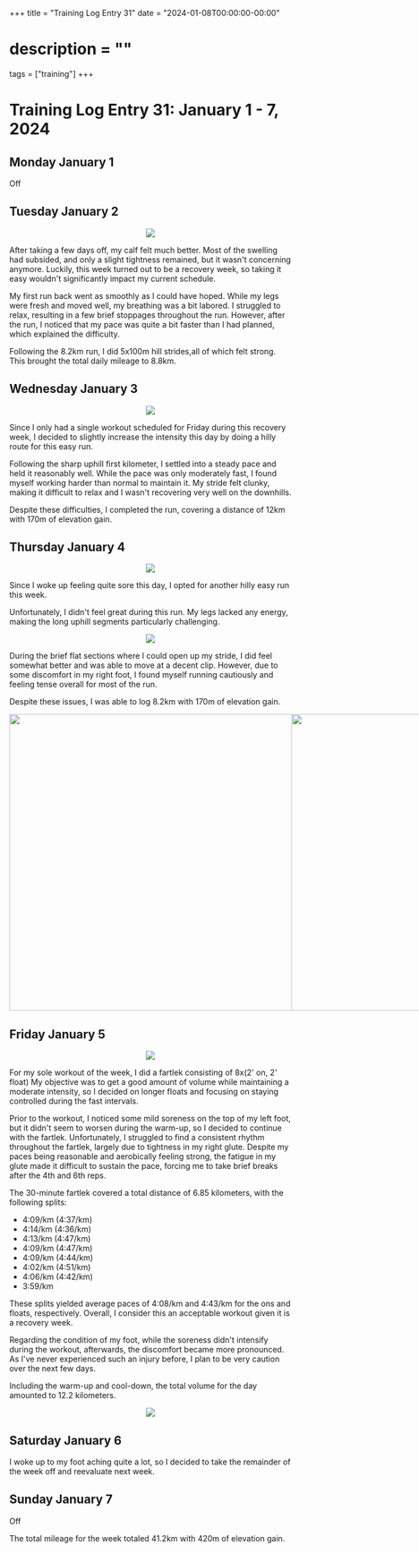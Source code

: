 +++
title = "Training Log Entry 31"
date = "2024-01-08T00:00:00-00:00"
# description = ""
tags = ["training"]
+++


# Training Log Entry 31: January 1 - 7, 2024

## Monday January 1

Off

## Tuesday January 2

<div style="text-align:center"><img src="/images/posts/training/2024/31/1.png.webp" /></div>

After taking a few days off, my calf felt much better.
Most of the swelling had subsided, and only a slight tightness remained, but it wasn't concerning anymore. 
Luckily, this week turned out to be a recovery week, so taking it easy wouldn't significantly impact my current schedule.

My first run back went as smoothly as I could have hoped. 
While my legs were fresh and moved well, my breathing was a bit labored.
I struggled to relax, resulting in a few brief stoppages throughout the run. 
However, after the run, I noticed that my pace was quite a bit faster than I had planned, which explained the difficulty.

Following the 8.2km run, I did 5x100m hill strides,all of which felt strong. 
This brought the total daily mileage to 8.8km.

## Wednesday January 3

<div style="text-align:center"><img src="/images/posts/training/2024/31/2.png.webp" /></div>

Since I only had a single workout scheduled for Friday during this recovery week, I decided to slightly increase the intensity this day by doing a hilly route for this easy run.

Following the sharp uphill first kilometer, I settled into a steady pace and held it reasonably well.
While the pace was only moderately fast, I found myself working harder than normal to maintain it. 
My stride felt clunky, making it difficult to relax and I wasn't recovering very well on the downhills.

Despite these difficulties, I completed the run, covering a distance of 12km with 170m of elevation gain.

## Thursday January 4

<div style="text-align:center"><img src="/images/posts/training/2024/31/3.png.webp" /></div>

Since I woke up feeling quite sore this day, I opted for another hilly easy run this week.

Unfortunately, I didn't feel great during this run. 
My legs lacked any energy, making the long uphill segments particularly challenging.

<div style="text-align:center"><img src="/images/gallery/2024/1.jpg.webp" ></div>

During the brief flat sections where I could open up my stride, I did feel somewhat better and was able to move at a decent clip.
However, due to some discomfort in my right foot, I found myself running cautiously and feeling tense overall for most of the run.

Despite these issues, I was able to log 8.2km with 170m of elevation gain.

<div style="text-align:center; width: 100%; display: flex; justify-content: space-between;">
    <img src="/images/gallery/2024/2.jpg.webp" height="530">
    <img src="/images/gallery/2024/3.jpg.webp" height="530">
</div>


## Friday January 5

<div style="text-align:center"><img src="/images/posts/training/2024/31/4.png.webp" /></div>

For my sole workout of the week, I did a fartlek consisting of 8x(2' on, 2' float) 
My objective was to get a good amount of volume while maintaining a moderate intensity, so I decided on longer floats and focusing on staying controlled during the fast intervals.

Prior to the workout, I noticed some mild soreness on the top of my left foot, but it didn't seem to worsen during the warm-up, so I decided to continue with the fartlek.
Unfortunately, I struggled to find a consistent rhythm throughout the fartlek, largely due to tightness in my right glute.
Despite my paces being reasonable and aerobically feeling strong, the fatigue in my glute made it difficult to sustain the pace, forcing me to take brief breaks after the 4th and 6th reps.

The 30-minute fartlek covered a total distance of 6.85 kilometers, with the following splits:

- 4:09/km (4:37/km)
- 4:14/km (4:36/km)
- 4:13/km (4:47/km)
- 4:09/km (4:47/km)
- 4:09/km (4:44/km)
- 4:02/km (4:51/km)
- 4:06/km (4:42/km)
- 3:59/km 

These splits yielded average paces of 4:08/km and 4:43/km for the ons and floats, respectively. 
Overall, I consider this an acceptable workout given it is a recovery week.

Regarding the condition of my foot, while the soreness didn't intensify during the workout, afterwards, the discomfort became more pronounced. 
As I've never experienced such an injury before, I plan to be very caution over the next few days.

Including the warm-up and cool-down, the total volume for the day amounted to 12.2 kilometers.

<div style="text-align:center"><img src="/images/gallery/2024/5.jpg.webp" ></div>


## Saturday January 6

I woke up to my foot aching quite a lot, so I decided to take the remainder of the week off and reevaluate next week.

## Sunday January 7

Off

The total mileage for the week totaled 41.2km with 420m of elevation gain.
